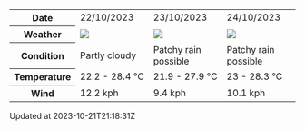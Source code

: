 
<table>
    <tr>
        <th>Date</th>
        <td>22/10/2023</td><td>23/10/2023</td><td>24/10/2023</td>
    </tr>
    <tr>
        <th>Weather</th>
        <td><img src="https://cdn.weatherapi.com/weather/64x64/day/116.png"/></td><td><img src="https://cdn.weatherapi.com/weather/64x64/day/176.png"/></td><td><img src="https://cdn.weatherapi.com/weather/64x64/day/176.png"/></td>
    </tr>
    <tr>
        <th>Condition</th>
        <td width="200px">Partly cloudy</td><td width="200px">Patchy rain possible</td><td width="200px">Patchy rain possible</td>
    </tr>
    <tr>
        <th>Temperature</th>
        <td>22.2 -  28.4 °C</td><td>21.9 -  27.9 °C</td><td>23 -  28.3 °C</td>
    </tr>
    <tr>
        <th>Wind</th>
        <td>12.2 kph</td><td>9.4 kph</td><td>10.1 kph</td>
    </tr>
</table>


Updated at 2023-10-21T21:18:31Z
